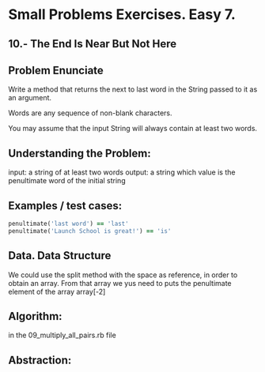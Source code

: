 # Small Problems Exercises. Easy 7.

## 10.- The End Is Near But Not Here

## Problem Enunciate
Write a method that returns the next to last word in the String passed to it as an argument.

Words are any sequence of non-blank characters.

You may assume that the input String will always contain at least two words.

## Understanding the Problem:

input: a string of at least two words
output: a string which value is the penultimate word of the initial string


## Examples / test cases:

```ruby
penultimate('last word') == 'last'
penultimate('Launch School is great!') == 'is'
```

## Data. Data Structure

We could use the split method with the space as reference, in order to obtain an array. From that array we yus need to puts the penultimate element of the array array[-2]  
 

## Algorithm:

in the 09_multiply_all_pairs.rb file

## Abstraction: